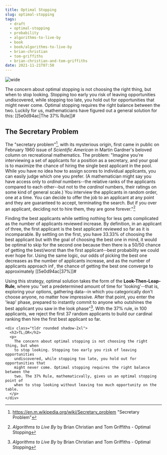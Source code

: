```yaml
---
title: Optimal Stopping
slug: optimal-stopping
tags:
  - draft
  - optimal-stopping
  - probability
  - algorithms-to-live-by
  - book
  - book/algorithms-to-live-by
  - brian-christian
  - tom-griffiths
  - brian-christian-and-tom-griffiths
date: 2021-11-21T07:50
---
```



![wide](https://upload.wikimedia.org/wikipedia/commons/thumb/c/c4/Secretary_problem_graphs.svg/1280px-Secretary_problem_graphs.svg.png "Image from Wikimedia Commons (cc)")

The concern about optimal stopping is not choosing the right thing, but when to
stop looking. Stopping too early you risk of leaving opportunities undiscovered,
while stopping too late, you hold out for opportunities that might never come.
Optimal stopping requires the right balance between the two. Luckily for us,
mathematicians have figured out a general solution for this:
[[5e0d94ac|The 37% Rule]]#

## The Secretary Problem

The "secretary problem"[^1], with its mysterious origin, first came in public on
February 1960 issue of _Scientific American_ in Martin Gardner's beloved column
on recreational mathematics. The problem: "Imagine you're interviewing a set of
applicants for a position as a secretary, and your goal is to maximize the
chance of hiring the single best applicant in the pool. While you have no idea
how to assign scores to individual applicants, you can easily judge which one
you prefer. (A mathematician might say you have access only to _ordinal_
numbers--the relative ranks of the applicants compared to each other--but not to
the _cardinal_ numbers, their ratings on some kind of general scale.) You
interview the applicants in random order, one at a time. You can decide to offer
the job to an applicant at any point and they are guaranteed to accept,
terminating the search. But if you over an applicant, deciding not to hire them,
they are gone forever."[^2]

Finding the best applicants while settling nothing for less gets complicated as
the number of applicants reviewed increase. By definition, in an applicant of
three, the first applicant is the best applicant reviewed so far as it is
incomparable. By settling on the first, you have 33.33% of choosing the best
applicant but with the goal of choosing the best one in mind, it would be
optimal to skip for the second one because then there is a 50/50 chance of
getting the best/worst than the first applicant--best probability we could ever
hope for. Using the same logic, our odds of picking the best one decreases as
the number of applicants increase, and as the number of applicants approach
$\inf$, the chance of getting the best one converge to approximately 
[[5e0d94ac|37%]]#

Using this strategy, optimal solution takes the form of the
**Look-Then-Leap-Rule**, where you "set a predetermined amount of time for
'looking'--that is, exploring your options, gathering data--in which you
categorically don't choose anyone, no matter how impressive. After that point,
you enter the 'leap' phase, prepared to instantly commit to anyone who outshines
the best applicant you saw in the look phase"[^2]. With the 37% rule, in 100
applicants, we reject the first 37 random applicants to build our cardinal
ranking then hire the first best applicant so far.


``` {=html}
<div class="tldr rounded shadow-2xl">
  <h2>TL;DR</h2>
  <p>
    The concern about optimal stopping is not choosing the right thing, but when
    to stop looking. Stopping too early you risk of leaving opportunities
    undiscovered, while stopping too late, you hold out for opportunities that
    might never come. Optimal stopping requires the right balance between the
    two. The 37% Rule, mathematicvally, gives us an optimal stopping point of
    when to stop looking without leaving too much opportunity on the table.
  </p>
</div>
```


[^1]: https://en.m.wikipedia.org/wiki/Secretary_problem "Secretary Problem"
[^2]: _Algorithms to Live By_ by Brian Christian and Tom Griffiths - Optimal Stopping
